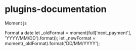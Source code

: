 # plugins-documentation

Moment js
  
  Format a date
  let _oldFormat = moment(full['next_payment'], 'YYYY/MM/DD').format();
  let _newFormat = moment(_oldFormat).format('DD/MM/YYYY');
